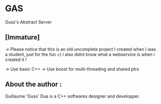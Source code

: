 GAS
===

Guss's Abstract Server


[Immature]
----------
-> Please notice that this is an old uncomplete project I created when I was a student,
just for the fun =)
I also didnt know what a webservice is when i created it !

-> Use basic C++
-> Use boost for multi-threading and shared ptrs

About the author :
------------------
Guillaume 'Guss' Dua is a C++ softwares designer and developper.
